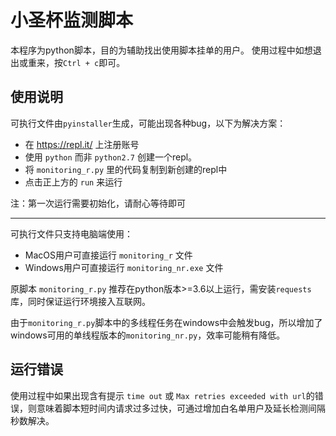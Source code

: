 # 小圣杯监测脚本
本程序为python脚本，目的为辅助找出使用脚本挂单的用户。 
使用过程中如想退出或重来，按`Ctrl + c`即可。

## 使用说明

 可执行文件由`pyinstaller`生成，可能出现各种bug，以下为解决方案：
 
 + 在 https://repl.it/ 上注册账号
 + 使用 `python` 而非 `python2.7` 创建一个repl。
 + 将 `monitoring_r.py` 里的代码复制到新创建的repl中
 + 点击正上方的 `run` 来运行
 
 注：第一次运行需要初始化，请耐心等待即可
 
 ----------------------------

可执行文件只支持电脑端使用：  

+ MacOS用户可直接运行 `monitoring_r` 文件  
+ Windows用户可直接运行 `monitoring_nr.exe` 文件  

原脚本 `monitoring_r.py` 推荐在python版本>=3.6以上运行，需安装`requests`库，同时保证运行环境接入互联网。

由于`monitoring_r.py`脚本中的多线程任务在windows中会触发bug，所以增加了windows可用的单线程版本的`monitoring_nr.py`，效率可能稍有降低。

## 运行错误

使用过程中如果出现含有提示 `time out` 或 `Max retries exceeded with url`的错误，则意味着脚本短时间内请求过多过快，可通过增加白名单用户及延长检测间隔秒数解决。


